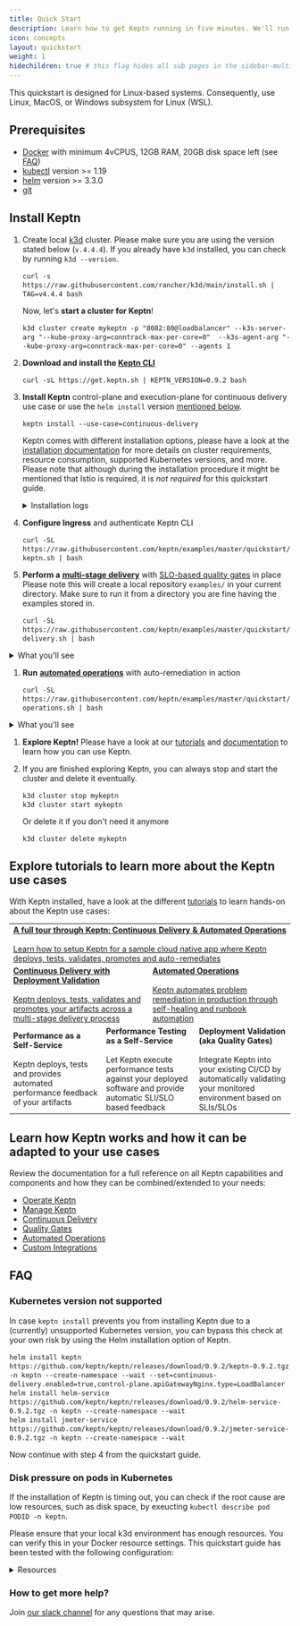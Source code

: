 ```yaml
---
title: Quick Start
description: Learn how to get Keptn running in five minutes. We'll run Keptn on a local k3d cluster.
icon: concepts
layout: quickstart
weight: 1
hidechildren: true # this flag hides all sub pages in the sidebar-multicard.html
---
```



This quickstart is designed for Linux-based systems. Consequently, use Linux, MacOS, or Windows subsystem for Linux (WSL).

## Prerequisites
- [Docker](https://docker.com/) with minimum  4vCPUS, 12GB RAM, 20GB disk space left (see [FAQ](#faq))
- [kubectl](https://kubernetes.io/docs/tasks/tools/#kubectl) version >= 1.19
- [helm](https://helm.sh/) version >= 3.3.0
- [git](https://git-scm.com/downloads)

## Install Keptn

1. Create local [k3d](https://k3d.io) cluster. Please make sure you are using the version stated below (`v.4.4.4`). If you already have `k3d` installed, you can check by running `k3d --version`.

    ```
    curl -s https://raw.githubusercontent.com/rancher/k3d/main/install.sh | TAG=v4.4.4 bash
    ```

    Now, let's **start a cluster for Keptn**!
    ```
    k3d cluster create mykeptn -p "8082:80@loadbalancer" --k3s-server-arg "--kube-proxy-arg=conntrack-max-per-core=0"  --k3s-agent-arg "--kube-proxy-arg=conntrack-max-per-core=0" --agents 1
    ```

1. **Download and install the [Keptn CLI](../0.9.x/reference/cli)**
    ```
    curl -sL https://get.keptn.sh | KEPTN_VERSION=0.9.2 bash
    ```

1. **Install Keptn** control-plane and execution-plane for continuous delivery use case or use the `helm install` version [mentioned below](#kubernetes-version-not-supported).


    ```
    keptn install --use-case=continuous-delivery
    ```

    Keptn comes with different installation options, please have a look at the [installation documentation](../0.9.x/operate) for more details on cluster requirements, resource consumption, supported Kubernetes versions, and more.
    Please note that although during the installation procedure it might be mentioned that Istio is required, it is *not required* for this quickstart guide.

    <details><summary>Installation logs</summary>
    <p>The installation logs will print the following output:
    <pre>
    Installing Keptn ...
    Helm Chart used for Keptn installation: https://storage.googleapis.com/keptn-installer/keptn-0.9.2.tgz
    Start upgrading Helm Chart keptn in namespace keptn
    Finished upgrading Helm Chart keptn in namespace keptn
    Keptn control plane has been successfully set up on your cluster.
    Installing execution plane services for continuous-delivery use case.
    Start upgrading Helm Chart helm-service in namespace keptn
    Finished upgrading Helm Chart helm-service in namespace keptn
    Start upgrading Helm Chart jmeter-service in namespace keptn
    Finished upgrading Helm Chart jmeter-service in namespace keptn
    &nbsp;---------------------------------------------------
    &nbsp;* To quickly access Keptn, you can use a port-forward and then authenticate your Keptn CLI:
    &nbsp;- kubectl -n keptn port-forward service/api-gateway-nginx 8080:80
    &nbsp;- keptn auth --endpoint=http://localhost:8080/api --api-token=$(kubectl get secret keptn-api-token -n keptn -ojsonpath={.data.keptn-api-token} | base64 --decode)
    &nbsp;* Alternatively, follow the instructions provided at: https://keptn.sh/docs/0.9.x/operate/install/#authenticate-keptn-cli
    &nbsp;* To expose Keptn on a public endpoint, please continue with the installation guidelines provided at:
    &nbsp;- https://keptn.sh/docs/0.9.x/operate/install#install-keptn
    </pre>
    **There is no need to follow the instructions from the installation log - the quickstart guide will cover this!**
    </p>
    </details>

1. **Configure Ingress** and authenticate Keptn CLI
    ```
    curl -SL https://raw.githubusercontent.com/keptn/examples/master/quickstart/expose-keptn.sh | bash
    ```

1. **Perform a** [**multi-stage delivery**](../concepts/delivery/) with [SLO-based quality gates](../concepts/quality_gates/) in place
    Please note this will create a local repository `examples/` in your current directory. Make sure to run it from a directory you are fine having the examples stored in.
    ```
    curl -SL https://raw.githubusercontent.com/keptn/examples/master/quickstart/multistage-delivery.sh | bash
    ```
  <details><summary>What you'll see</summary>
  <p>In Keptn you'll see one successful quality gate evaluation and one failed evaluation, that means a slow build will never reach production!
  ![](./assets/multi-stage-sequence.png)
  </p>
  </details>

1. **Run** [**automated operations**](../concepts/automated_operations/) with auto-remediation in action
    ```
    curl -SL https://raw.githubusercontent.com/keptn/examples/master/quickstart/automated-operations.sh | bash
    ```
  <details><summary>What you'll see</summary>
  <p>In Keptn you'll see an executed remediation sequence in response to a problem event that has been sent to Keptn!
  ![](./assets/remediation-sequence.png)
  </p>
  </details>

1. **Explore Keptn!** Please have a look at our [tutorials](https://tutorials.keptn.sh) and [documentation](../) to learn how you can use Keptn.

1. If you are finished exploring Keptn, you can always stop and start the cluster and delete it eventually.
    ```
    k3d cluster stop mykeptn
    k3d cluster start mykeptn
    ```

    Or delete it if you don't need it anymore
    ```
    k3d cluster delete mykeptn
    ```


## Explore tutorials to learn more about the Keptn use cases

With Keptn installed, have a look at the different [tutorials](https://tutorials.keptn.sh/) to learn hands-on about the Keptn use cases:

<table class="highlight-table">
  <tr>
    <td colspan="6">
      <a href="https://tutorials.keptn.sh/?cat=full-tour">
        <strong>A full tour through Keptn: Continuous Delivery & Automated Operations</strong><br><br>
        Learn how to setup Keptn for a sample cloud native app where Keptn deploys, tests, validates, promotes and auto-remediates
      </a>
    </td>
  </tr>
  <tr>
    <td colspan="3" width="50%">
      <a href="https://tutorials.keptn.sh/?cat=quality-gates">
        <strong>Continuous Delivery with Deployment Validation</strong><br><br>
        Keptn deploys, tests, validates and promotes your artifacts across a multi-stage delivery process
      </a>
    </td>
    <td colspan="3">
      <a href="https://tutorials.keptn.sh/?cat=automated-operations">
        <strong>Automated Operations</strong><br><br>
        Keptn automates problem remediation in production through self-healing and runbook automation
      </a>
    </td>
  </tr>
  <tr>
    <td colspan="2" width="33%">
        <strong>Performance as a Self-Service</strong><br><br>
        Keptn deploys, tests and provides automated performance feedback of your artifacts
    </td>
    <td colspan="2" width="33%">
        <strong>Performance Testing as a Self-Service</strong><br><br>
        Let Keptn execute performance tests against your deployed software and provide automatic SLI/SLO based feedback
    </td>
    <td colspan="2">
        <strong>Deployment Validation (aka Quality Gates)</strong><br><br>
        Integrate Keptn into your existing CI/CD by automatically validating your monitored environment based on SLIs/SLOs
    </td>
  </tr>
</table>

## Learn how Keptn works and how it can be adapted to your use cases

Review the documentation for a full reference on all Keptn capabilities and components and how they can be combined/extended to your needs:

- [Operate Keptn](../0.9.x/operate)
- [Manage Keptn](../0.9.x/manage)
- [Continuous Delivery](../0.9.x/continuous_delivery)
- [Quality Gates](../0.9.x/quality_gates)
- [Automated Operations](../0.9.x/automated_operations)
- [Custom Integrations](../0.9.x/integrations)

## FAQ

### Kubernetes version not supported
In case `keptn install` prevents you from installing Keptn due to a (currently) unsupported Kubernetes version, you can bypass this check at your own risk by using the Helm installation option of Keptn.

```
helm install keptn https://github.com/keptn/keptn/releases/download/0.9.2/keptn-0.9.2.tgz -n keptn --create-namespace --wait --set=continuous-delivery.enabled=true,control-plane.apiGatewayNginx.type=LoadBalancer
helm install helm-service https://github.com/keptn/keptn/releases/download/0.9.2/helm-service-0.9.2.tgz -n keptn --create-namespace --wait
helm install jmeter-service https://github.com/keptn/keptn/releases/download/0.9.2/jmeter-service-0.9.2.tgz -n keptn --create-namespace --wait
```
Now continue with step 4 from the quickstart guide. 



### Disk pressure on pods in Kubernetes 

If the installation of Keptn is timing out, you can check if the root cause are low resources, such as disk space, by exeucting `kubectl describe pod PODID -n keptn`.
 
Please ensure that your local k3d environment has enough resources. You can verify this in your Docker resource settings. This quickstart guide has been tested with the following configuration:
<details><summary>Resources</summary>
![docker resources](./assets/docker-resources.png)
</details>



### How to get more help?

Join [our slack channel](https://slack.keptn.sh) for any questions that may arise.
